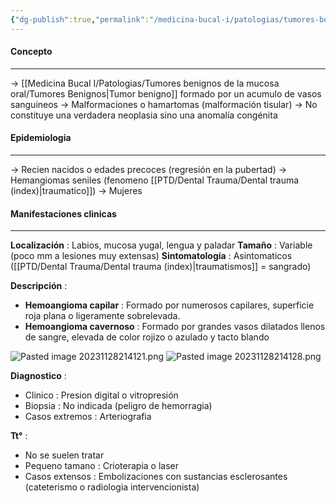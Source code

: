 ```yaml
---
{"dg-publish":true,"permalink":"/medicina-bucal-i/patologias/tumores-benignos-de-la-mucosa-oral/tumores-mesenquimatosos/hemangioma/"}
---
```



#### Concepto
---

→ [[Medicina Bucal I/Patologias/Tumores benignos de la mucosa oral/Tumores Benignos\|Tumor benigno]] formado por un acumulo de vasos sanguineos
→ Malformaciones o hamartomas (malformación tisular)
→ No constituye una verdadera neoplasia sino una anomalía congénita

#### Epidemiologia
---

→ Recien nacidos o edades precoces (regresión en la pubertad)
→ Hemangiomas seniles (fenomeno [[PTD/Dental Trauma/Dental trauma (index)\|traumatico]])
→ Mujeres
#### Manifestaciones clinicas
---

**Localización** : Labios, mucosa yugal, lengua y paladar 
**Tamaño** : Variable (poco mm a lesiones muy extensas)
**Sintomatología** : Asintomaticos ([[PTD/Dental Trauma/Dental trauma (index)\|traumatismos]] = sangrado)

**Descripción** :
- **Hemoangioma capilar** : Formado por numerosos capilares, superficie roja plana o ligeramente sobrelevada.
- **Hemoangioma cavernoso** : Formado por grandes vasos dilatados llenos de sangre, elevada de color rojizo o azulado y tacto blando

![Pasted image 20231128214121.png](/img/user/Cirugia%20Bucal%20I/Medias/Pasted%20image%2020231128214121.png)
![Pasted image 20231128214128.png](/img/user/Cirugia%20Bucal%20I/Medias/Pasted%20image%2020231128214128.png)

**Diagnostico** : 
- Clinico : Presion digital o vitropresión
- Biopsia : No indicada (peligro de hemorragia)
- Casos extremos : Arteriografia

**Tt°** :
- No se suelen tratar
- Pequeno tamano : Crioterapia o laser
- Casos extensos : Embolizaciones con sustancias esclerosantes (cateterismo o radiologia intervencionista)